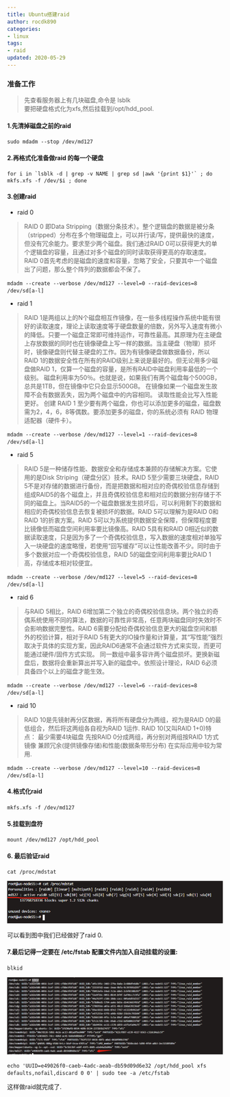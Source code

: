 ```yaml
---
title: Ubuntu搭建raid
author: rocdk890
categories: 
- linux
tags:
- raid 
updated: 2020-05-29
---
```


### 准备工作

> 先查看服务器上有几块磁盘,命令是 lsblk  
> 要把硬盘格式化为xfs,然后挂载到/opt/hdd_pool.

#### 1.先清掉磁盘之前的raid

`sudo mdadm --stop /dev/md127`

#### 2.再格式化准备做raid 的每一个硬盘

```
for i in `lsblk -d | grep -v NAME | grep sd |awk '{print $1}'` ; do mkfs.xfs -f /dev/$i ; done
```

#### 3.创建raid

- raid 0  

> RAID 0 即Data Stripping（数据分条技术）。整个逻辑盘的数据是被分条（stripped）分布在多个物理磁盘上，可以并行读/写，提供最快的速度，但没有冗余能力。要求至少两个磁盘。我们通过RAID 0可以获得更大的单个逻辑盘的容量，且通过对多个磁盘的同时读取获得更高的存取速度。RAID 0首先考虑的是磁盘的速度和容量，忽略了安全，只要其中一个磁盘出了问题，那么整个阵列的数据都会不保了。

`mdadm --create --verbose /dev/md127 --level=0 --raid-devices=8 /dev/sd[a-l]` 

- raid 1

> RAID 1是两组以上的N个磁盘相互作镜像，在一些多线程操作系统中能有很好的读取速度，理论上读取速度等于硬盘数量的倍数，另外写入速度有微小的降低。只要一个磁盘正常即可维持运作，可靠性最高。其原理为在主硬盘上存放数据的同时也在镜像硬盘上写一样的数据。当主硬盘（物理）损坏时，镜像硬盘则代替主硬盘的工作。因为有镜像硬盘做数据备份，所以RAID 1的数据安全性在所有的RAID级别上来说是最好的。但无论用多少磁盘做RAID 1，仅算一个磁盘的容量，是所有RAID中磁盘利用率最低的一个级别。
磁盘利用率为50％。也就是说，如果我们有两个磁盘每个500GB，总共是1TB，但在镜像中它只会显示500GB。
在镜像如果一个磁盘发生故障不会有数据丢失，因为两个磁盘中的内容相同。
读取性能会比写入性能更好。
创建 RAID 1 至少要有两个磁盘，你也可以添加更多的磁盘，磁盘数需为2，4，6，8等偶数。要添加更多的磁盘，你的系统必须有 RAID 物理适配器（硬件卡）。

`mdadm --create --verbose /dev/md127 --level=1 --raid-devices=8 /dev/sd[a-l]`

- raid 5

> RAID 5是一种储存性能、数据安全和存储成本兼顾的存储解决方案。它使用的是Disk Striping（硬盘分区）技术。RAID 5至少需要三块硬盘，RAID 5不是对存储的数据进行备份，而是把数据和相对应的奇偶校验信息存储到组成RAID5的各个磁盘上，并且奇偶校验信息和相对应的数据分别存储于不同的磁盘上。当RAID5的一个磁盘数据发生损坏后，可以利用剩下的数据和相应的奇偶校验信息去恢复被损坏的数据。RAID 5可以理解为是RAID 0和RAID 1的折衷方案。RAID 5可以为系统提供数据安全保障，但保障程度要比镜像低而磁盘空间利用率要比镜像高。RAID 5具有和RAID 0相近似的数据读取速度，只是因为多了一个奇偶校验信息，写入数据的速度相对单独写入一块硬盘的速度略慢，若使用“回写缓存”可以让性能改善不少。同时由于多个数据对应一个奇偶校验信息，RAID 5的磁盘空间利用率要比RAID 1高，存储成本相对较便宜。

`mdadm --create --verbose /dev/md127 --level=5 --raid-devices=8 /dev/sd[a-l]`

- raid 6

> 与RAID 5相比，RAID 6增加第二个独立的奇偶校验信息块。两个独立的奇偶系统使用不同的算法，数据的可靠性非常高，任意两块磁盘同时失效时不会影响数据完整性。RAID 6需要分配给奇偶校验信息更大的磁盘空间和额外的校验计算，相对于RAID 5有更大的IO操作量和计算量，其“写性能”强烈取决于具体的实现方案，因此RAID6通常不会通过软件方式来实现，而更可能通过硬件/固件方式实现。
同一数组中最多容许两个磁盘损坏。更换新磁盘后，数据将会重新算出并写入新的磁盘中。依照设计理论，RAID 6必须具备四个以上的磁盘才能生效。

`mdadm --create --verbose /dev/md127 --level=6 --raid-devices=8 /dev/sd[a-l]`

- raid 10

> RAID 10是先镜射再分区数据，再将所有硬盘分为两组，视为是RAID 0的最低组合，然后将这两组各自视为RAID 1运作.
RAID 10(又叫RAID 1+0)特点：
最少需要4块磁盘
先按RAID 0分成两组，再分别对两组按RAID 1方式镜像
兼顾冗余(提供镜像存储)和性能(数据条带形分布)
在实际应用中较为常用.

`mdadm --create --verbose /dev/md127 --level=10 --raid-devices=8 /dev/sd[a-l]`

#### 4.格式化raid

`mkfs.xfs -f /dev/md127`

#### 5.挂载到盘符

`mount /dev/md127 /opt/hdd_pool`

#### 6. 最后验证raid  

`cat /proc/mdstat`   

![img](/assets/blog_images/20210106163114.png)


可以看到图中我们已经做好了raid 0.

#### 7.最后记得一定要在 /etc/fstab 配置文件内加入自动挂载的设置:  

`blkid`  

![img](/assets/blog_images/20210106164416.png)

`echo 'UUID=e49026f0-caeb-4adc-aeab-db59d09d6e32 /opt/hdd_pool xfs defaults,nofail,discard 0 0' | sudo tee -a /etc/fstab`  

这样做raid就完成了.